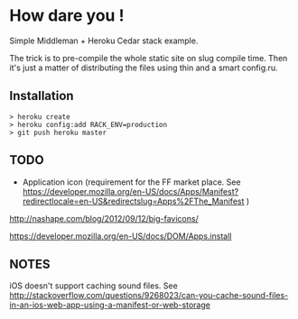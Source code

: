 How dare you !
==============

Simple Middleman + Heroku Cedar stack example.

The trick is to pre-compile the whole static site on slug compile time.
Then it's just a matter of distributing the files using thin and a smart
config.ru.

Installation
------------

```
> heroku create
> heroku config:add RACK_ENV=production
> git push heroku master
```

TODO
----

* Application icon (requirement for the FF market place. See
https://developer.mozilla.org/en-US/docs/Apps/Manifest?redirectlocale=en-US&redirectslug=Apps%2FThe_Manifest
)

http://nashape.com/blog/2012/09/12/big-favicons/

https://developer.mozilla.org/en-US/docs/DOM/Apps.install


NOTES
-----

iOS doesn't support caching sound files. See
http://stackoverflow.com/questions/9268023/can-you-cache-sound-files-in-an-ios-web-app-using-a-manifest-or-web-storage

